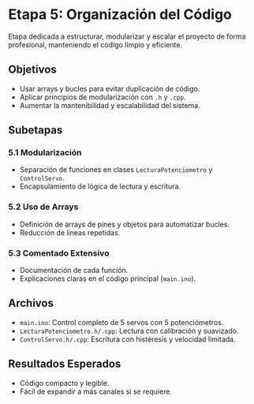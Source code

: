 # Etapa 5: Organización del Código

Etapa dedicada a estructurar, modularizar y escalar el proyecto de forma profesional, manteniendo el código limpio y eficiente.

## Objetivos

- Usar arrays y bucles para evitar duplicación de código.
- Aplicar principios de modularización con `.h` y `.cpp`.
- Aumentar la mantenibilidad y escalabilidad del sistema.

## Subetapas

### 5.1 Modularización
- Separación de funciones en clases `LecturaPotenciometro` y `ControlServo`.
- Encapsulamiento de lógica de lectura y escritura.

### 5.2 Uso de Arrays
- Definición de arrays de pines y objetos para automatizar bucles.
- Reducción de líneas repetidas.

### 5.3 Comentado Extensivo
- Documentación de cada función.
- Explicaciones claras en el código principal (`main.ino`).

## Archivos

- `main.ino`: Control completo de 5 servos con 5 potenciómetros.
- `LecturaPotenciometro.h/.cpp`: Lectura con calibración y suavizado.
- `ControlServo.h/.cpp`: Escritura con histéresis y velocidad limitada.

## Resultados Esperados

- Código compacto y legible.
- Fácil de expandir a más canales si se requiere.

